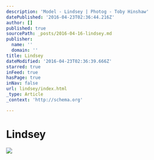 ```yaml
---
description: 'Model - Lindsey | Photog - Toby Hinshaw'
datePublished: '2016-04-23T02:36:44.216Z'
author: []
published: true
sourcePath: _posts/2016-04-16-lindsey.md
publisher:
  name: ''
  domain: ''
title: Lindsey
dateModified: '2016-04-23T02:36:39.666Z'
starred: true
inFeed: true
hasPage: true
inNav: false
url: lindsey/index.html
_type: Article
_context: 'http://schema.org'

---
```

# Lindsey
![](https://the-grid-user-content.s3-us-west-2.amazonaws.com/20e92a99-d403-4a7e-9ff2-1e94077c9c07.png)